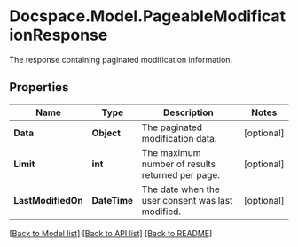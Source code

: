# Docspace.Model.PageableModificationResponse
The response containing paginated modification information.

## Properties

Name | Type | Description | Notes
------------ | ------------- | ------------- | -------------
**Data** | **Object** | The paginated modification data. | [optional] 
**Limit** | **int** | The maximum number of results returned per page. | [optional] 
**LastModifiedOn** | **DateTime** | The date when the user consent was last modified. | [optional] 

[[Back to Model list]](../README.md#documentation-for-models) [[Back to API list]](../README.md#documentation-for-api-endpoints) [[Back to README]](../README.md)

